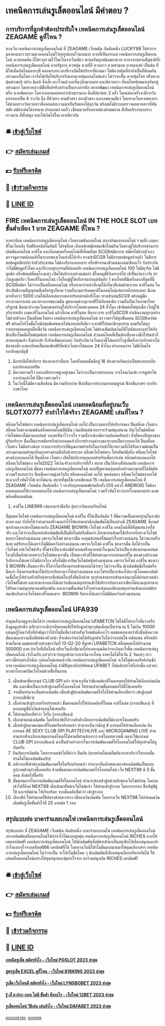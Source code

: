 # เทคนิคการเล่นรูเล็ตออนไลน์ มีคำตอบ ?
## การบริการที่ลูกค้าต้องประทับใจ เทคนิคการเล่นรูเล็ตออนไลน์ ZEAGAME ดูที่ไหน ?
ทางเว็บ เทคนิคการเล่นรูเล็ตออนไลน์ ที่ ZEAGAME เว็บพนัน อันดับหนึ่ง LUCKY99 ได้ทำการมองหาและรวบรวมหวยออนไลน์ไว้ทุกรูปแบบไว้มากมาย หวยที่เป็นกระแส เทคนิคการเล่นรูเล็ตออนไลน์ หวยยอดฮิต ก็ได้รวบรวมไว้ในเว็บเราเว็บเดียว ครบครันทุกชนิดของหวย หวยจากหลายสัญชาติทั้ง เทคนิคการเล่นรูเล็ตออนไลน์ หวยรัฐบาล หวยหุ้น หวยยี่กี หวยลาว หวยฮานอย หวยมาเลย์ เป็นต้น ที่มีให้เห็นกันในหลายๆที่ ตลอดระยะเวลาที่เราเปิดให้บริการที่ผ่านมา ได้มีหวยหุ้นที่กำลังเป็นที่นิยมกันอย่างมากในไทย เราจึงได้เปิดให้บริการรับแทงหวยหุ้นออนไลน์แล้ว ไม่ว่าจะเป็น หวยหุ้นไทย หรือหวยหุ้นต่างชาติ อย่าง นิเคอิ ฮั่งเส็ง ดาวโจนส์ และอื่นๆอีกมากมาย และมีหวยลาว ที่คนไทยนิยมแทงกันอยู่อย่างมาก โดยหวยลาวมีชื่อที่แท้จริงอย่างเป็นทางการคือ สลากพัฒนา เทคนิคการเล่นรูเล็ตออนไลน์ หรือ หวยพัดทะนา โดยจะออกผลบ่อยกว่าบ้านเรามาก คือสัปดาห์ละ 2 ครั้ง โดยแต่ละครั้งจะมีรางวัลแบ่งออกเป็น 4 รางวัล คือ สี่ตัวตรง สามตัวตรง สองตัวตรง และเลขนามสัตว์ โดยทางเว็บหวยของเราได้นำผลรางวัลหวยลาวที่ออกแต่ละงวดมาเปิดรับแทงได้ทุกวัน พร้อมทั้งมีระบบตรวจผลหวยลาวที่ทันสมัย สมัครเล่นได้ง่ายดาย ฝากถอนรวดเร็ว เซียนหวยทั้งหลายต้องห้ามพลาด ที่เปิดบริการมาอย่างยาวนาน ที่ทั้งสนุก และได้เงินไปในเวลาเดียวกัน

## 🛎 [เข้าสู่เว็บไซต์](https://bit.ly/3SdLNi2)
## 👉 [สมัครเล่นเกมส์](https://bit.ly/3SdLNi2)
## 💵 [รับฟรีเครดิต](https://bit.ly/3dyRKHj)
## 👑 [เข้าร่วมกิจกรรม](https://bit.ly/3dyRKHj)
## 📱 [LINE ID](https://bit.ly/3dyRKHj)

## FIRE เทคนิคการเล่นรูเล็ตออนไลน์ IN THE HOLE SLOT เบทขั้นต่ำเพียง 1 บาท ZEAGAME ที่ไหน ?
ลงทะเบียน เทคนิคการเล่นรูเล็ตออนไลน์ เว็บตรงพนันออนไลน์ สลากกินแบ่งออนไลน์ รวมทั้ง เกมคาสิโนเว็บหลัก รับฟรีเครดิตในทันที โปรสล็อต
เลือกเข้าสมัครสมาชิกใหม่กับเว็บตรงผู้ให้บริการด้านการเดิมพันออนไลน์ คาสิโน และก็ลอตเตอรี่ออนไลน์ที่เยี่ยมที่สุด SCG9สมัครง่าย สมัครได้ด้วยตัวเอง ตรวจดูความปลอดภัยในระบบของเว็บแห่งนี้ได้จริง ทางเข้าSCG9 ไม่มีการขอข้อมูลส่วนตัว ไม่มีการขอข้อมูลบัตรประจำตัวประชาชน ไม่ต้องรับรองเอกสาร หรือพิจารณาตัวตนของสมาชิกอะไร รับประกันว่าไม่มีข้อมูลรั่วไหล และก็ระบบธุรกรรมที่ปลอดภัย เทคนิคการเล่นรูเล็ตออนไลน์ 100 ไม่มีทุจริต ไม่มีตุกติก หรือข้อแม้ที่คดโกงแน่ๆ เปิดให้บริการอย่างแม่นยำ มีใบอนุมัติวิเคราะห์ได้
เข้าปั้นเงินรางวัล ทำเงินสูงสุดกับ เว็บคาสิโนออนไลน์ เว็บใหญ่ผู้ให้บริการแบรนด์อันดับ 1 ของไทยที่มีเครือมากที่สุดที่นี้ SCG9สมัคร ไม่ว่าจะเป็นสล็อตออนไลน์ หรือบาคาร่าแล้วก็เกมโต๊ะอื่นๆที่เล่นผ่านระบบ คาสิโนสด ในประสิทธิภาพสัญญาณที่เสถียรสูงก็ตาม รวมทั้งเกมอาร์เคดคาสิโนออนไลน์เล่นง่ายอีกเยอะแยะ มีเกมมากยิ่งกว่า 5000 เกมให้เลือกเล่นจากหลายร้อยค่ายดังทั้งโลก ทางเข้าเล่นSCG9 พร้อมคู่มือกระบวนการเล่น แนวทางการชนะพนัน สูตรเกมต่างๆแจกฟรีให้กับสมาชิก รวมทั้งเป็นเว็บภาษาไทยบริบูรณ์ มีคณะทำงานเว็บมาสเตอร์อยู่ให้บริการโดยตรงตลอด 24 ชั่วโมง เข้าติดต่อได้ทุกเมื่อ
เว็บผู้ให้บริการหลัก เกมคาสิโนออนไลน์ แล้วก็เกม คาสิโนสด ที่ครบวงจร คาสิโนSCG9 ดำเนินงานทุกๆอย่างได้ด้วยตัวเอง ปั่นสล็อตเว็บตรง เทคนิคการเล่นรูเล็ตออนไลน์ ตรวจตราได้ทุกขั้นตอน SCG9เครดิตฟรี พร้อมโปรโมชั่นโบนัสสุดพิเศษมากไม่น้อยเลยทีเดียว แจกฟรีให้สมาชิกทุกท่าน ยอมรับได้ทุกรายการตลอดทุกเมื่อเชื่อวัน เทคนิคการเล่นรูเล็ตออนไลน์ ไม่ต้องเพิ่มเติมเงินก็มีโบนัสเยอะแยะให้กับนักเสี่ยงโชคมือใหม่ทุนน้อย เทคนิคการเล่นรูเล็ตออนไลน์ ส่วนคนไหนที่เป็นนักเสี่ยงดวงมือโปรแล้วก็สายลงทุนแล้ว ยิ่งฝากเข้า ยิ่งรับเพิ่มเยอะแยะ รับประกันว่าเว็บแห่งนี้ให้ผลกำไรสูงขึ้นยิ่งกว่าเป้าอย่างไม่ต้องสงสัย ลงทะเบียนเป็นสมาชิกฟรีที่หน้าเว็บตรงได้ตลอด 24 ชั่วโมง ฝากถอนง่าย ไม่มีเงื่อนไข รองรับทุกบัญชี
1. มีการเปิดให้บริการ ห้องบาคาร่าที่มาก โดยทั้งหมดนั้นมีอยู่ 16 ห้องด้วยกันแบ่งเป็นห้องแบบบีบ และห้องแบบสปิน
2. มีความรวดเร็ว และเสถียรภาพสูงอยู่เสมอ ไม่ว่าจะเป็นการฝากถอน การโอนเงินเข้า การดูเค้าไพ่ การอ่านเค้าไพ่ ก็มีความรวดเร็ว
3. ในเว็บนี้ไม่มีความซับซ้อน มีความเรียบง่าย ฟังก์ชันการทำงานครบสมบูรณ์ ฟังก์ชันภาษา รองรับภาษาไทย

## เทคนิคการเล่นรูเล็ตออนไลน์ เกมยอดนิยมที่อยู่บนเว็บ SLOTXO777 ทำกำไรได้จริงว ZEAGAME เล่นที่ไหน ?
สล็อตเว็บไซต์ตรง เทคนิคการเล่นรูเล็ตออนไลน์ ออโต้ เป็นระบบการให้บริการของ ปั่นสล็อต เว็บตรง สล็อตเว็บตรงเกมพนันสล็อตออนไลน์ที่ดีนั้น เว้นเสียแต่พวกเราจะร่วมสนุกสนาน กับเว็บไซต์สล็อต เว็บไซต์ตรงไม่ผ่านเอเย่นต์ วอเลทที่น่าไว้วางใจ รวมทั้งจะต้องมีความปลอดภัยแล้ว สิ่งที่ตอบปัญหาของผู้รับบริการ นั้นเป็นการสมัครหรือฝากถอนแล้วก็การทำงานต่างๆของระบบเป็นระบบออโต้ ปั่นสล็อต เว็บตรง ไม่มีอย่างน้อย ระบบการบริการที่มีคุณภาพสำหรับในการเข้าใช้งานรวมทั้งได้รับความนิยมเป็นอย่างมากแถมทำทุกสิ่งทุกอย่างผ่านมือถือด้วยระบบ สล็อตเว็บไซต์ตรง โทรศัพท์มือถือ สล็อตเว็บไซต์ตรงฝากถอนออโต้ ปั่นสล็อต เว็บตรง เปิดให้บริการทุกแบบสำหรับเพื่อการเล่น สล็อตฝากถอนออโต้ สล็อตเว็บไซต์ตรง ออโต้2022 ได้เงินจริงการบริการที่เร็ว สบาย เป็นวิถีทางที่ปลอดภัย เทคนิคการเล่นรูเล็ตออนไลน์ มั่นคง เทคนิคการเล่นรูเล็ตออนไลน์ ตอบปัญหาคนรุ่นหลังอย่างมากมายที่ได้สัมผัสความเร็วแสงสว่าง ที่เหนือความมุ่งหวังกับ สล็อตออนไลน์ ออโต้ จุดเด่นของ สล็อตเว็บไซต์ตรงออโต้ สะดวกเร็วทันใจใช้เวลาไม่นาน สบายที่สุดใช้เวลาเพียงแค่ 15 เทคนิคการเล่นรูเล็ตออนไลน์ ที่ ZEAGAME เว็บพนัน อันดับหนึ่ง วิ รองรับทุกแพลตฟอร์มอีกทั้ง IOS แล้วก็ ANDROID ไม่ต้องคอยคนตอบใช้ระบบออตอบโต้ เทคนิคการเล่นรูเล็ตออนไลน์ รวดเร็วทันใจกว่าการโอนหลายเท่า แอพพลิเคชั่นยอดนิยม
1. คาสิโน LINE999 เล่นบาคาร่ามือถือ ลุ้นรางวัลแบบเรียลไทม์

ที่สุดขอเว็บไซต์ เทคนิคการเล่นรูเล็ตออนไลน์ คาสิโน ที่ได้เป็นอันดับ 1 ที่มีความเป็นมาตรฐานในระดับสากล และ ยังถือได้ว่าสามารถสร้างผลกำไรให้แก่เหกล่านักเดิมพันได้เป็นอย่างดี ZEAGAME ซีเกมส์ ทุกท่านคงจะต้องไม่พลาดกับ ZEAGAME BIOWIN เว็บไซต์ คาสิโน ออนไลน์ที่ดีที่สุดเล่นง่ายได้จริง และไม่ว่าจะเป็นเหล่านักเดิมพันที่เป็นมือใหม่หรือมือเก่า ก็สามารถเข้ามาใช้บริการกับทางเว็บไซต์ของเราได้อย่างแน่นอน เพราะเว็บไซต์ ของเรานั้น ลงทุนน้อยแต่ได้ผลกำไรอย่างแน่นอน ไม่ว่ามากหรือน้อย แต่รับรองได้เลยว่าไม่มีผิดหวังอย่างแน่นอน เพราะเว็บไซต์ คาสิโน ของเรานั้น ถือได้ว่าเป็นเว็บไซต์ แท้เว็บไซต์จริง ที่ไม่จำเป็นจะต้องมีตัวแทนหรือนายหน้าใดๆและไม่จำเป็นจะต้องผ่านเอเย่นต์ใดๆทั้งสิ้นอีกด้วยเพราะเว็บไซต์ของเรานั้น เป็นของจริงที่ได้ส่งตรงมาจากบ่อนคาสิโน ของต่างประเทศ จึงรับรองได้เลยว่าไม่มีการโกง หรือไม่มีการปิดเว็บไซต์หนีอย่างแน่นอน เพราะเว็บไซต์ คาสิโน ของเรานี้ BIOWIN เป็นของจริง ที่ไม่ว่าใครก็สามารถเข้ามาเล่นได้ง่ายๆ ไม่ว่าจะเป็น นักเดิมพันมือใหม่หรือมือเก่า ก็สามารถเข้ามาใช้บริการกับทางเราได้อย่างแน่นอน และไม่จำเป็นจะต้องไปดาวน์โหลดแอปพลิเคชั้นใดๆให้ปวดหัวหรือยุ่งยากซับซ้อนใดๆทั้งสิ้นอีกด้วย ทุกท่านสามารถเข้ามาเล่นเกมได้ผ่านทางหน้าเว็บไซต์ได้เลย และสามารถบอกได้เลยว่าเพียงแค่ทุกท่านเข้าใช้บริการกับทางเราเพียงไม่นานทุกท่านจะได้รับความสนุกสนานเพลิดเพลิน และความตื่นเต้นเร้าใจอย่างแน่นนอเพียงแค่ทุกท่านเข้ามากดสมัครสมาชิกกับทางเว็บไซต์คาสิโนของเรา  BIOWIN รับรองได้เลยว่าไม่มีผิดหวังอย่างแน่นอน

## เทคนิคการเล่นรูเล็ตออนไลน์ UFA939
ถ้าคุณสังเกตุดูจะเห็นได้ว่า เทคนิคการเล่นรูเล็ตออนไลน์ UFABETCN ไม่ได้มีโปรอะไรที่แรงหรือดึงดูดลูกค้านัก หลักๆเราจะมีการคืนยอดเสียให้กับลูกค้าทุกๆต้นเดือนเป็นจำนวน 5 ไม่เกิน 10000 แต่คุณรู้ไหมว่าสิ่งที่สำคัญกว่าโปรโมชั่นที่แรงสำหรับเว็บพนันคืออะไร ผมขอตอบเลยว่าสิ่งนั้นคือความมั่นคงและความซื่อสัตย์ของหัวหน้า ที่จะต้องจ่ายเงินให้กับลูกค้าเว็บไม่ว่าจะเล่นได้ หลักแสน หรือหลักล้านก็ตาม
ผมขอยกตัวอย่างของวันที่ 13-02-20 ที่ลูกค้า UFABETCN สล็อตแตกไปประมาณ 500000 บาท ถ้าเว็บที่เปิดใหม่ หรือเว็บเล็กที่แจกโปรเอยะคุณคิดว่าจะเกิดอะไรขึ้น เทคนิคการเล่นรูเล็ตออนไลน์ เจ้งไงครับ แล้วถ้าจะจ่ายลูกค้าละจะหาเงินจากไหน คงหาไม่ได้ในวัน 2 วันแน่ๆ อ่าว คราวนี้ทำอย่างไรดีละ บล๊อคไลน์เลยแล้วกัน เทคนิคการเล่นรูเล็ตออนไลน์ จะได้ไม่ต้องเครียร์เงินซักบาท เทคนิคการเล่นรูเล็ตออนไลน์ ถ้ามีปัญหากับบริษัทแม่ UFABET ก็ล้มเลิกทำไปก็เท่านั้น แล้วหาทางหาโอกาศเปิดเว็บใหม่ด้วยชื่ออื่นแทน
1. เมื่อเข้ามาที่แบรนด์ CLUB GPI แล้ว ท่านจะเห็นว่ามีเกมส์คาสิโนมากมายให้ท่านได้เลือกเล่นเดิมพัน และเพื่อเป็นการเข้าสู่เกมส์ไฮโลออนไลน์ ให้ท่านทำตามขั้นตอนต่อไปนี้ได้เลยครับ
2. จากนั้นท่านจะเห็นห้องเดิมพัน เพื่อเข้าสู่ห้องเดิมพันเกมส์ไฮโลให้ท่านเลือกที่คำว่า เข้าสู่เกมส์ (กรอบสีเขียว)
3. เมื่อท่านเข้าสู่ระบบเรียบร้อยแล้ว ขั้นตอนต่อไปให้ท่านคลิกที่โหมด คาสิโนสด (กรอบสีแดง) ที่แถบเมนูสีน้ำเงินด้านบนได้เลยครับ
4. ให้ท่านเลือกที่คำว่า ไฮโล (กรอบสีแดง)
5. เลือกตำแหน่งเดิมพัน โดยให้นำชิปไปวางยังตัวเลือกการเดิมพันที่ต้องการได้เลยครับ
6. เมื่อเข้าสู่หมวดเกมคาสิโนสดเรียบร้อยแล้ว ท่านจะเห็นว่ามีอยู่ 4 แบรนด์ให้ท่านเลือกเล่น คือแบรนด์ AE SEXY CLUB GPI PLAYTECHLIVE และ MICROGAMING LIVE ท่านสามารถที่จะเลือกเล่นแบรนด์ไหนก็ได้ตามที่ท่านต้องการ แต่ในบทความนี้ ผมจะใช้แบรนด์ CLUB GPI (กรอบสีแดง) มาเป็นตัวอย่างการในการเดิมพันเกมส์ไฮโลออนไลน์ให้ทุกท่านได้ดูกันครับ
7. ยืนยันการเดิมพัน โดยการกดเข้าไปที่คำว่า ยืนยัน (หากท่านไม่กดยืนยันจะเท่ากับว่าในรอบนั้นท่านไม่ได้ลงเดิมพันครับ)
8. หลังจากที่เข้าห้องเดิมพันเกมส์ไฮโลเรียบร้อยแล้ว ท่านจะเห็นลักษณะของห้องเดิมพันเป็นแบบรูปภาพด้านล่างนี้เลยครับ ส่วนขั้นตอนการเดิมพันเกมส์ไฮโลออนไลน์ เว็บ NEXT88 มี 3 ขั้นตอน ดังต่อไปนี้ครับ
9. ขั้นตอนแรกในการเดิมพันเกมส์ไฮโลออนไลน์ ท่านจะต้องเข้าสู่หน้าหลักของเว็บไซต์ก่อน โดยกดเข้าไปที่ลิงค์ NEXT88 เมื่อเข้ามาที่หน้าเว็บไซต์แล้ว ให้ท่านเข้าสู่ระบบ โดยการกรอก ชื่อบัญชีผู้ใช้ และรหัสผ่าน ให้เรียบร้อย จากนั้นคลิกที่คำว่า เข้าสู่ระบบ
10. เลือกชิป ให้ท่านกดที่ชิปตรงด้านขวาล่าง เพื่อลงเงินเดิมพัน โดยทางเว็บ NEXT88 ได้กำหนดเงินเดิมพันรูเล็ตขั้นต่ำไว้ที่ 25 บาทต่อ 1 รอบ

## สรุปแบบย่อ บาคาร่าและเกมไพ่ เทคนิคการเล่นรูเล็ตออนไลน์
สรุปแบบย่อ ที่ ZEAGAME เว็บพนัน อันดับหนึ่ง บาคาร่าและเกมไพ่ เทคนิคการเล่นรูเล็ตออนไลน์ อยากเดิมพันสล็อตออนไลน์ให้ทำกำไรได้แบบสุดคุ้ม เทคนิคการเล่นรูเล็ตออนไลน์ RICHES แจกให้เลยเครดิตฟรี เทคนิคการเล่นรูเล็ตออนไลน์ ให้นักเดิมพันที่สมัครเข้ามาเป็นสมาชิกไปเลือกสนุกและทำกำไรแบบจุใจจากสล็อต666 เครดิตฟรีได้ โดยทางเว็บมีโปรโมชั่นมากมายมาให้คุณเลือกสรร เทคนิคการเล่นรูเล็ตออนไลน์ ไม่ว่าจะเป็น
จะโปรโมชั่นไหน ๆ นักเดิมพันก็เลือกสนุกเลือกบริหารกันได้ ให้เล่นสล็อตออนไลน์อย่างได้สุดสนุกและคุ้มกำไรจาก มาร่วมสนุกกัน RICHES เครดิตฟรี

## 🛎 [เข้าสู่เว็บไซต์](https://bit.ly/3SdLNi2)
## 👉 [สมัครเล่นเกมส์](https://bit.ly/3SdLNi2)
## 💵 [รับฟรีเครดิต](https://bit.ly/3dyRKHj)
## 👑 [เข้าร่วมกิจกรรม](https://bit.ly/3dyRKHj)
## 📱 [LINE ID](https://bit.ly/3dyRKHj)

#### [เทคนิครูเล็ต สมัครยังไง - เว็บใหม่ PGSLOT 2023 ล่าสุด](https://atom.io/themes/เทคนิครูเล็ต%20สมัครยังไง%20-%20เว็บใหม่%20pgslot%202023%20ล่าสุด)
#### [สูตรรูเล็ต EXCEL ดูที่ไหน - เว็บใหม่ 818KING 2023 ล่าสุด](https://atom.io/themes/สูตรรูเล็ต%20excel%20ดูที่ไหน%20-%20เว็บใหม่%20818king%202023%20ล่าสุด)
#### [รูเล็ต เว็บไหนดี สมัครยังไง - เว็บใหม่ LYNSBOBET 2023 ล่าสุด](https://atom.io/themes/รูเล็ต%20เว็บไหนดี%20สมัครยังไง%20-%20เว็บใหม่%20lynsbobet%202023%20ล่าสุด)
#### [รู้ เล็ ต ฝาก-ถอน ไม่มี ขั้นต่ำ คืออะไร - เว็บใหม่ 12BET 2023 ล่าสุด](https://atom.io/themes/รู้%20เล็%20ต%20ฝาก-ถอน%20ไม่มี%20ขั้นต่ำ%20คืออะไร%20-%20เว็บใหม่%2012bet%202023%20ล่าสุด)
#### [รูเล็ตออนไลน์ วิธีเล่น เล่นยังไง - เว็บใหม่ DAFABET 2023 ล่าสุด](https://atom.io/themes/รูเล็ตออนไลน์%20วิธีเล่น%20เล่นยังไง%20-%20เว็บใหม่%20dafabet%202023%20ล่าสุด)

[ผลบอลล่าสุด](https://siamsport.tv "ผลบอลล่าสุด"), [ดูบอลสด](https://siamsport.tv/ดูบอลสด "ดูบอลสด")